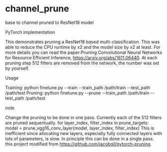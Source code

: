 # channel_prune
base to channel pruned to ResNet18 model

PyTorch implementation

This demonstrates pruning a ResNet18 based multi-classification. 
This was able to reduce the CPU runtime by x2 and the model size by x2 at least.
For more details you can read the paper:Pruning Convolutional Neural Networks for Resource Efficient Inference, https://arxiv.org/abs/1611.06440.
At each pruning step 512 filters are removed from the network, the number was set by yourself.

Usage

Training: python finetune.py --train --train_path /path/train --test_path /path/test 
Pruning:  python finetune.py --prune --train_path /path/train --test_path /path/test

note

Change the pruning to be done in one pass. Currently each of the 512 filters are pruned sequentually. for layer_index, filter_index in prune_targets: model = prune_vgg16_conv_layer(model, layer_index, filter_index)
This is inefficient since allocating new layers, especially fully connected layers with lots of parameters, is slow.
In principle this can be done in a single pass.
this project modified from https://github.com/jacobgil/pytorch-pruning.
